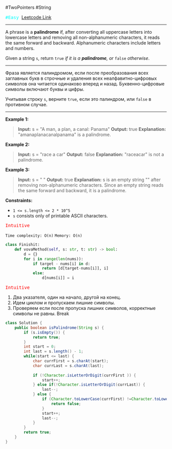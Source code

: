 #TwoPointers #String

<kbd><span style="color:cyan;">#Easy</span> </kbd>
[Leetcode Link](https://leetcode.com/problems/valid-palindrome/description/)

---
A phrase is a **palindrome** if, after converting all uppercase letters into lowercase letters and removing all non-alphanumeric characters, it reads the same forward and backward. Alphanumeric characters include letters and numbers.

Given a string `s`, return `true` _if it is a **palindrome**, or_ `false` _otherwise_.

---
Фраза является палиндромом, если после преобразования всех заглавных букв в строчные и удаления всех неалфавитно-цифровых символов она читается одинаково вперед и назад. Буквенно-цифровые символы включают буквы и цифры.

Учитывая строку `s`, верните `true`, если это палиндром, или `false` в противном случае.

---
**Example 1:**

>**Input:** s = "A man, a plan, a canal: Panama"
>**Output:** true
>**Explanation:** "amanaplanacanalpanama" is a palindrome.

**Example 2:**

>**Input:** s = "race a car"
>**Output:** false
>**Explanation:** "raceacar" is not a palindrome.

**Example 3:**

>**Input:** s = " "
>**Output:** true
>**Explanation:** s is an empty string "" after removing non-alphanumeric characters.
>Since an empty string reads the same forward and backward, it is a palindrome.

**Constraints:**
- `1 <= s.length <= 2 * 10^5`
- `s` consists only of printable ASCII characters.

<kbd><span style="color:red;"> Intuitive</span></kbd>

`Time complexity: O(n)`
`Memory: O(n)`

```Python
class Finishit:
    def vovaMethod(self, s: str, t: str) -> bool:
		d = {}
        for i in range(len(nums)):
            if target - nums[i] in d:
                return [d[target-nums[i]], i]
            else:
                d[nums[i]] = i
```


<kbd><span style="color:red;"> Intuitive</span></kbd>

1. Два указателя, один на начало, другой на конец.
2. Идем циклом и пропускаем лишние символы.
3. Проверяем если после пропуска лишних символов, корректные символы не равны. Break

```java
class Solution {
    public boolean isPalindrome(String s) {
        if (s.isEmpty()) {
        	return true;
        }
        int start = 0;
        int last = s.length() - 1;
        while(start <= last) {
        	char currFirst = s.charAt(start);
        	char currLast = s.charAt(last);
        	
        	if (!Character.isLetterOrDigit(currFirst )) {
        		start++;
        	} else if(!Character.isLetterOrDigit(currLast)) {
        		last--;
        	} else {
        		if (Character.toLowerCase(currFirst) !=Character.toLowerCase(currLast)){
        			return false;
        		}
        		start++;
        		last--;
        	}
        }
        return true;
    }
}
```